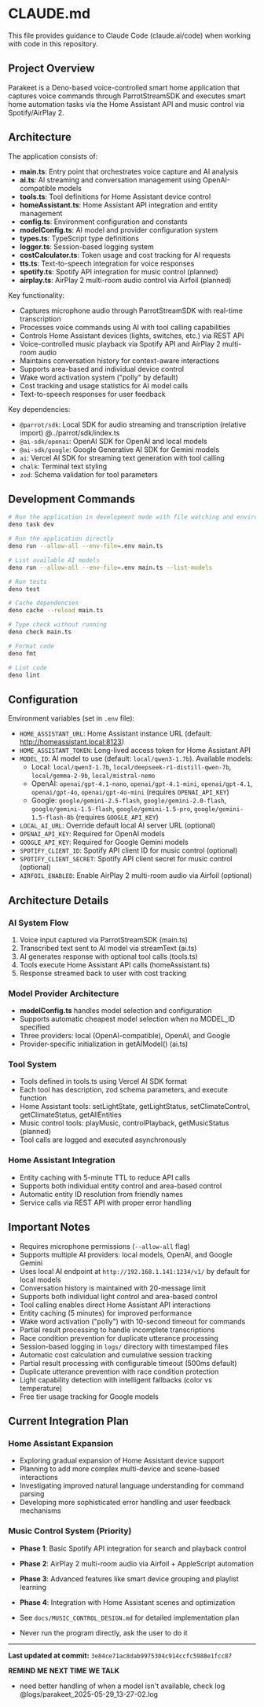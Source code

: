 # CLAUDE.md

This file provides guidance to Claude Code (claude.ai/code) when working with
code in this repository.

## Project Overview

Parakeet is a Deno-based voice-controlled smart home application that 
captures voice commands through ParrotStreamSDK and executes smart home 
automation tasks via the Home Assistant API and music control via Spotify/AirPlay 2.

## Architecture

The application consists of:

- **main.ts**: Entry point that orchestrates voice capture and AI analysis
- **ai.ts**: AI streaming and conversation management using OpenAI-compatible models
- **tools.ts**: Tool definitions for Home Assistant device control
- **homeAssistant.ts**: Home Assistant API integration and entity management
- **config.ts**: Environment configuration and constants
- **modelConfig.ts**: AI model and provider configuration system
- **types.ts**: TypeScript type definitions
- **logger.ts**: Session-based logging system
- **costCalculator.ts**: Token usage and cost tracking for AI requests
- **tts.ts**: Text-to-speech integration for voice responses
- **spotify.ts**: Spotify API integration for music control (planned)
- **airplay.ts**: AirPlay 2 multi-room audio control via Airfoil (planned)

Key functionality:
- Captures microphone audio through ParrotStreamSDK with real-time transcription
- Processes voice commands using AI with tool calling capabilities
- Controls Home Assistant devices (lights, switches, etc.) via REST API
- Voice-controlled music playback via Spotify API and AirPlay 2 multi-room audio
- Maintains conversation history for context-aware interactions
- Supports area-based and individual device control
- Wake word activation system ("polly" by default)
- Cost tracking and usage statistics for AI model calls
- Text-to-speech responses for user feedback

Key dependencies:

- `@parrot/sdk`: Local SDK for audio streaming and transcription (relative import) @../parrot/sdk/index.ts
- `@ai-sdk/openai`: OpenAI SDK for OpenAI and local models
- `@ai-sdk/google`: Google Generative AI SDK for Gemini models
- `ai`: Vercel AI SDK for streaming text generation with tool calling
- `chalk`: Terminal text styling
- `zod`: Schema validation for tool parameters

## Development Commands

```bash
# Run the application in development mode with file watching and environment variables
deno task dev

# Run the application directly
deno run --allow-all --env-file=.env main.ts

# List available AI models
deno run --allow-all --env-file=.env main.ts --list-models

# Run tests
deno test

# Cache dependencies
deno cache --reload main.ts

# Type check without running
deno check main.ts

# Format code
deno fmt

# Lint code
deno lint
```

## Configuration

Environment variables (set in `.env` file):
- `HOME_ASSISTANT_URL`: Home Assistant instance URL (default: http://homeassistant.local:8123)
- `HOME_ASSISTANT_TOKEN`: Long-lived access token for Home Assistant API
- `MODEL_ID`: AI model to use (default: `local/qwen3-1.7b`). Available models:
  - Local: `local/qwen3-1.7b`, `local/deepseek-r1-distill-qwen-7b`, `local/gemma-2-9b`, `local/mistral-nemo`
  - OpenAI: `openai/gpt-4.1-nano`, `openai/gpt-4.1-mini`, `openai/gpt-4.1`, `openai/gpt-4o`, `openai/gpt-4o-mini` (requires `OPENAI_API_KEY`)
  - Google: `google/gemini-2.5-flash`, `google/gemini-2.0-flash`, `google/gemini-1.5-flash`, `google/gemini-1.5-pro`, `google/gemini-1.5-flash-8b` (requires `GOOGLE_API_KEY`)
- `LOCAL_AI_URL`: Override default local AI server URL (optional)
- `OPENAI_API_KEY`: Required for OpenAI models
- `GOOGLE_API_KEY`: Required for Google Gemini models
- `SPOTIFY_CLIENT_ID`: Spotify API client ID for music control (optional)
- `SPOTIFY_CLIENT_SECRET`: Spotify API client secret for music control (optional)
- `AIRFOIL_ENABLED`: Enable AirPlay 2 multi-room audio via Airfoil (optional)

## Architecture Details

### AI System Flow
1. Voice input captured via ParrotStreamSDK (main.ts)
2. Transcribed text sent to AI model via streamText (ai.ts)
3. AI generates response with optional tool calls (tools.ts)
4. Tools execute Home Assistant API calls (homeAssistant.ts)
5. Response streamed back to user with cost tracking

### Model Provider Architecture
- **modelConfig.ts** handles model selection and configuration
- Supports automatic cheapest model selection when no MODEL_ID specified
- Three providers: local (OpenAI-compatible), OpenAI, and Google
- Provider-specific initialization in getAIModel() (ai.ts)

### Tool System
- Tools defined in tools.ts using Vercel AI SDK format
- Each tool has description, zod schema parameters, and execute function
- Home Assistant tools: setLightState, getLightStatus, setClimateControl, getClimateStatus, getAllEntities
- Music control tools: playMusic, controlPlayback, getMusicStatus (planned)
- Tool calls are logged and executed asynchronously

### Home Assistant Integration
- Entity caching with 5-minute TTL to reduce API calls
- Supports both individual entity control and area-based control
- Automatic entity ID resolution from friendly names
- Service calls via REST API with proper error handling

## Important Notes

- Requires microphone permissions (`--allow-all` flag)
- Supports multiple AI providers: local models, OpenAI, and Google Gemini
- Uses local AI endpoint at `http://192.168.1.141:1234/v1/` by default for local models
- Conversation history is maintained with 20-message limit
- Supports both individual light control and area-based control
- Tool calling enables direct Home Assistant API interactions
- Entity caching (5 minutes) for improved performance
- Wake word activation ("polly") with 10-second timeout for commands
- Partial result processing to handle incomplete transcriptions
- Race condition prevention for duplicate utterance processing
- Session-based logging in `logs/` directory with timestamped files
- Automatic cost calculation and cumulative session tracking
- Partial result processing with configurable timeout (500ms default)
- Duplicate utterance prevention with race condition protection
- Light capability detection with intelligent fallbacks (color vs temperature)
- Free tier usage tracking for Google models

## Current Integration Plan

### Home Assistant Expansion
- Exploring gradual expansion of Home Assistant device support
- Planning to add more complex multi-device and scene-based interactions
- Investigating improved natural language understanding for command parsing
- Developing more sophisticated error handling and user feedback mechanisms

### Music Control System (Priority)
- **Phase 1**: Basic Spotify API integration for search and playback control
- **Phase 2**: AirPlay 2 multi-room audio via Airfoil + AppleScript automation
- **Phase 3**: Advanced features like smart device grouping and playlist learning
- **Phase 4**: Integration with Home Assistant scenes and optimization
- See `docs/MUSIC_CONTROL_DESIGN.md` for detailed implementation plan

- Never run the program directly, ask the user to do it

---

**Last updated at commit:** `3e84ce71ac8dab9975304c914ccfc5988e1fcc87`

**REMIND ME NEXT TIME WE TALK**
- need better handling of when a model isn't available, check log @logs/parakeet_2025-05-29_13-27-02.log